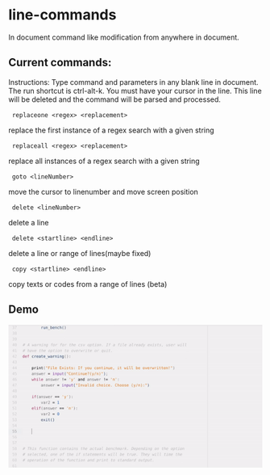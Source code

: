 # line-commands

In document command like modification from anywhere in document.

## Current commands:
Instructions: Type command and parameters in any blank line in document.
The run shortcut is ctrl-alt-k. You must have your cursor in the line.
This line will be deleted and the command will be parsed and processed.


     replaceone <regex> <replacement>

   replace the first instance of a regex search with a given string

     replaceall <regex> <replacement>

   replace all instances of a regex search with a given string

     goto <lineNumber>

   move the cursor to linenumber and move screen position

     delete <lineNumber>

   delete a line 

     delete <startline> <endline>

   delete a line or range of lines(maybe fixed)

     copy <startline> <endline>

   copy texts or codes from a range of lines (beta)

## Demo

![Demo Only Work on GitHub](https://github.com/mguid65/line-commands/blob/master/demo.gif)

